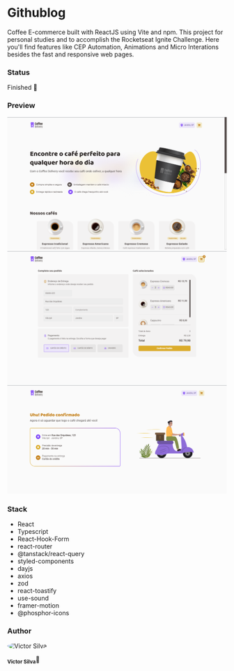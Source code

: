 # Githublog

Coffee E-commerce built with ReactJS using Vite and npm. This project for personal studies and to accomplish the Rocketseat Ignite Challenge. Here you'll find features like CEP Automation, Animations and Micro Interations besides the fast and responsive web pages.

### Status

Finished 🚀

### Preview

![Home Page](./.github/coffee-home.png)
![Checkout Page](./.github/coffee-checkout.png)
![Success Page](./.github/coffee-success.png)

### Stack

- React
- Typescript
- React-Hook-Form
- react-router
- @tanstack/react-query
- styled-components
- dayjs
- axios
- zod
- react-toastify
- use-sound
- framer-motion
- @phosphor-icons

### Author

<div>
<img style="border-radius: 50%" src="https://avatars.githubusercontent.com/u/70340221?v=4"  width="100px;"  alt="Victor Silva"/>

<sub><b>Victor Silva</b></sub>🚀
</div>